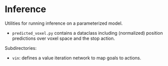 # Inference

Utilities for running inference on a parameterized model.

- `predicted_voxel.py` contains a dataclass including (normalized) position predictions over voxel space and the 
stop action.

Subdirectories: 
- `vin`: defines a value iteration network to map goals to actions.


